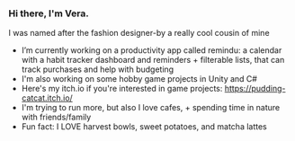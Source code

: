 ### Hi there, I'm Vera.
I was named after the fashion designer-by a really cool cousin of mine
-  I’m currently working on a productivity app called remindu: a calendar with a habit tracker dashboard and reminders + filterable lists, that can track purchases and help with budgeting
-  I'm also working on some hobby game projects in Unity and C#
-  Here's my itch.io if you're interested in game projects: https://pudding-catcat.itch.io/
-  I'm trying to run more, but also I love cafes, + spending time in nature with friends/family
-  Fun fact: I LOVE harvest bowls, sweet potatoes, and matcha lattes
